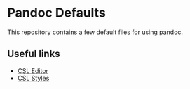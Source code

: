# Pandoc Defaults

This repository contains a few default files for using pandoc.

## Useful links

- [CSL Editor](https://editor.citationstyles.org/visualEditor/)
- [CSL Styles](https://github.com/citation-style-language/styles)
